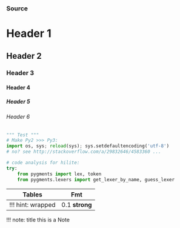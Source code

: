 ### Source
# Header 1
## Header 2
### Header 3
#### Header 4
##### Header 5
###### Header 6
```python
""" Test """
# Make Py2 >>> Py3:
import os, sys; reload(sys); sys.setdefaultencoding('utf-8')
# no? see http://stackoverflow.com/a/29832646/4583360 ...

# code analysis for hilite:
try:
    from pygments import lex, token
    from pygments.lexers import get_lexer_by_name, guess_lexer
```

| Tables | Fmt |
| -- | -- |
| !!! hint: wrapped | 0.1 **strong** |

!!! note: title
    this is a Note


